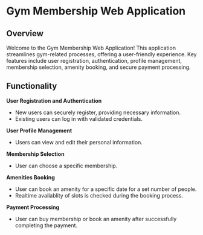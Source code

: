 # Gym Membership Web Application

## Overview
Welcome to the Gym Membership Web Application! This application streamlines gym-related processes, offering a user-friendly experience. Key features include user registration, authentication, profile management, membership selection, amenity booking, and secure payment processing.

## Functionality
**User Registration and Authentication**
- New users can securely register, providing necessary information.
- Existing users can log in with validated credentials.

**User Profile Management**
- Users can view and edit their personal information. 

**Membership Selection**
- User can choose a specific membership.
  
**Amenities Booking**
- User can book an amenity for a specific date for a set number of people.
- Realtime availablity of slots is checked during the booking process.

**Payment Processing**
- User can buy membership or book an amenity after successfully completing the payment.
